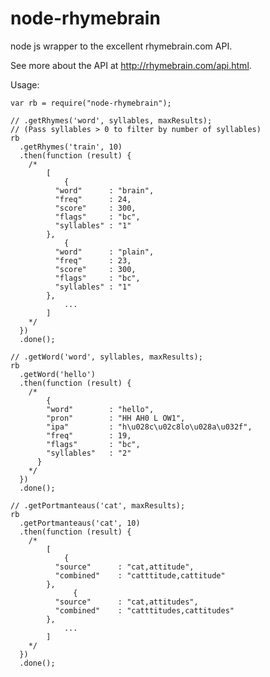 node-rhymebrain
===============

node js wrapper to the excellent rhymebrain.com API. 

See more about the API at http://rhymebrain.com/api.html.

Usage:

<pre><code>var rb = require("node-rhymebrain");

// .getRhymes('word', syllables, maxResults);
// (Pass syllables > 0 to filter by number of syllables)
rb
  .getRhymes('train', 10)       
  .then(function (result) {
    /*
    	[
    		{
          "word"      : "brain",
          "freq"      : 24,
          "score"     : 300,
          "flags"     : "bc",
          "syllables" : "1"
        },
    		{
          "word"      : "plain",
          "freq"      : 23,
          "score"     : 300,
          "flags"     : "bc",
          "syllables" : "1"
        },
    		...
    	]
    */
  })
  .done();

// .getWord('word', syllables, maxResults);
rb
  .getWord('hello')       
  .then(function (result) {
    /*
    	{
        "word"        : "hello",
        "pron"        : "HH AH0 L OW1",
        "ipa"         : "h\u028c\u02c8lo\u028a\u032f",
        "freq"        : 19,
        "flags"       : "bc",
        "syllables"   : "2"
      }
    */
  })
  .done();

// .getPortmanteaus('cat', maxResults);
rb
  .getPortmanteaus('cat', 10)       
  .then(function (result) {
    /*
    	[
    		{
          "source"      : "cat,attitude",
          "combined"    : "catttitude,cattitude"
        },
			  {
          "source"      : "cat,attitudes",
          "combined"    : "catttitudes,cattitudes"
        },
    		...
    	]
    */
  })
  .done();

</code></pre>
